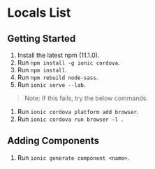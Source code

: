 # Locals List

## Getting Started

 1. Install the latest npm (11.1.0). 
 1. Run `npm install -g ionic cordova`.
 1. Run `npm install`.
 1. Run `npm rebuild node-sass`. 
 1. Run `ionic serve --lab`. 
 > Note: If this fails, try the below commands.
 1. Run `ionic cordova platform add browser`. 
 1. Run `ionic cordova run browser -l `. 
 
 
 ## Adding Components 
 
 1. Run `ionic generate component <name>`. 
 